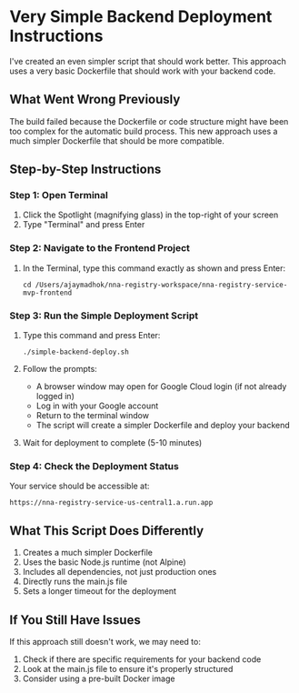 # Very Simple Backend Deployment Instructions

I've created an even simpler script that should work better. This approach uses a very basic Dockerfile that should work with your backend code.

## What Went Wrong Previously

The build failed because the Dockerfile or code structure might have been too complex for the automatic build process. This new approach uses a much simpler Dockerfile that should be more compatible.

## Step-by-Step Instructions

### Step 1: Open Terminal

1. Click the Spotlight (magnifying glass) in the top-right of your screen
2. Type "Terminal" and press Enter

### Step 2: Navigate to the Frontend Project

1. In the Terminal, type this command exactly as shown and press Enter:
   ```
   cd /Users/ajaymadhok/nna-registry-workspace/nna-registry-service-mvp-frontend
   ```

### Step 3: Run the Simple Deployment Script

1. Type this command and press Enter:
   ```
   ./simple-backend-deploy.sh
   ```

2. Follow the prompts:
   - A browser window may open for Google Cloud login (if not already logged in)
   - Log in with your Google account
   - Return to the terminal window
   - The script will create a simpler Dockerfile and deploy your backend

3. Wait for deployment to complete (5-10 minutes)

### Step 4: Check the Deployment Status

Your service should be accessible at:
```
https://nna-registry-service-us-central1.a.run.app
```

## What This Script Does Differently

1. Creates a much simpler Dockerfile
2. Uses the basic Node.js runtime (not Alpine)
3. Includes all dependencies, not just production ones
4. Directly runs the main.js file
5. Sets a longer timeout for the deployment

## If You Still Have Issues

If this approach still doesn't work, we may need to:
1. Check if there are specific requirements for your backend code
2. Look at the main.js file to ensure it's properly structured
3. Consider using a pre-built Docker image